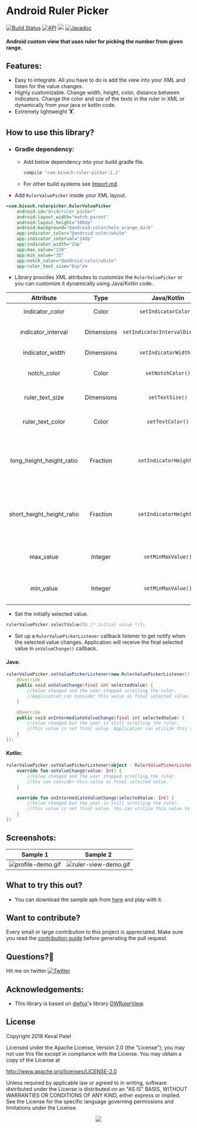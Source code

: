 # Android Ruler Picker

[![Build Status](https://travis-ci.org/bivach/android-ruler-picker.svg?branch=master)](https://travis-ci.org/bivach/android-ruler-picker) [![API](https://img.shields.io/badge/API-14%2B-orange.svg?style=flat)](https://android-arsenal.com/api?level=14)  <a href="https://www.paypal.me/bivach"> <img src="https://img.shields.io/badge/paypal-donate-yellow.svg" /></a> [![Javadoc](https://img.shields.io/badge/JavaDoc-master-brightgreen.svg?style=orange)](http://bivach.com/android-ruler-picker/)

#### Android custom view that uses ruler for picking the number from given range.

## Features:
- Easy to integrate. All you have to do is add the view into your XML and listen for the value changes.
- Highly customizable. Change width, height, color, distance between indicators. Change the color and sze of the texts in the ruler in XML or dynamically from your java or kotlin code.
- Extremely lightweight 🏋.

## How to use this library?
- ### Gradle dependency: 
    - Add below dependency into your build.gradle file.
        ```groovy
        compile 'com.bivach:ruler-picker:1.2'
        ```
    - For other build systems see [Import.md](/.github/IMPORT.md).

- Add `RulerValuePicker` inside your XML layout.
```xml
<com.bivach.rulerpicker.RulerValuePicker
    android:id="@+id/ruler_picker"
    android:layout_width="match_parent"
    android:layout_height="100dp"
    android:background="@android:color/holo_orange_dark"
    app:indicator_color="@android:color/white"
    app:indicator_interval="14dp"
    app:indicator_width="2dp"
    app:max_value="120"
    app:min_value="35"
    app:notch_color="@android:color/white"
    app:ruler_text_size="6sp"/>

```
- Library provides XML attributes to customize the `RulerValuePicker` or you can customize it dynamically using Java/Kotlin code.

|Attribute|Type|Java/Kotlin|Description|
|:---:|:---:|:---:|:---:|
|indicator_color|Color|`setIndicatorColor()`|Change the color of the indicator in the ruler.|
|indicator_interval|Dimensions|`setIndicatorIntervalDistance()`|Change the distance between two indicators in the ruler.|
|indicator_width|Dimensions|`setIndicatorWidth()`|Change the width (thickness) of the indicator.|
|notch_color|Color|`setNotchColor()`|Change the color off the notch at the top of the ruler.|
|ruler_text_size|Dimensions|`setTextSize()`|Change the size of the text that displays the values in the ruler.|
|ruler_text_color|Color|`setTextColor()`|Change the color of the text that displays the values in the ruler.|
|long_height_height_ratio|Fraction|`setIndicatorHeight()`|Change the height of the long indicator. The value is between 0 to 1 where 1 indicates the height of the ruler. This value must be greater than or equal to `long_height_height_ratio`.|
|short_height_height_ratio|Fraction|`setIndicatorHeight()`|Change the height of the short indicator. The value is between 0 to 1 where 1 indicates the height of the ruler. This value must be less than or equal to `short_height_height_ratio`.|
|max_value|Integer|`setMinMaxValue()`|Maximum possible value to display in the ruler. This value must be greater than `min_value`.|
|min_value|Integer|`setMinMaxValue()`|Minimum possible value to display in the ruler. This value must be greater than `max_value`.|

- Set the initially selected value.
```java
rulerValuePicker.selectValue(55 /* Initial value */);
```

- Set up a `RulerValuePickerListener` callback listener to get notify when the selected value changes. Application will receive the final selected value in `onValueChange()` callback.

#### Java:
```java
rulerValuePicker.setValuePickerListener(new RulerValuePickerListener() {
    @Override
    public void onValueChange(final int selectedValue) {
        //Value changed and the user stopped scrolling the ruler.
        //Application can consider this value as final selected value.
    }

    @Override
    public void onIntermediateValueChange(final int selectedValue) {
        //Value changed but the user is still scrolling the ruler.
        //This value is not final value. Application can utilize this value to display the current selected value.
    }
});
```
#### Kotlin:
```kotlin
rulerValuePicker.setValuePickerListener(object : RulerValuePickerListener {
    override fun onValueChange(value: Int) {
        //Value changed and the user stopped scrolling the ruler.
        //You can consider this value as final selected value.
    }

    override fun onIntermediateValueChange(selectedValue: Int) {
        //Value changed but the user is still scrolling the ruler.
        //This value is not final value. You can utilize this value to display the current selected value.
    }
})
```

## Screenshots:

|Sample 1|Sample 2|
|:---:|:---:|
|![profile-demo.gif](/.github/ruler-view-profile-demo-small.gif)|![ruler-view-demo.gif](/.github/ruler-view-demo-small.gif)|


## What to try this out?
- You can download the sample apk from [here](/.github/sample.apk) and play with it.

## Want to contribute?
Every small or large contribution to this project is appreciated. Make sure you read the [contribution guide](/.github/CONTRIBUTING.md) before generating the pull request.

## Questions?🤔
Hit me on twitter [![Twitter](https://img.shields.io/badge/Twitter-@bivach-blue.svg?style=flat)](https://twitter.com/bivach)

## Acknowledgements:
- This library is based on [dwfox](https://github.com/dwfox)'s library [DWRulerView](https://github.com/dwfox/DWRulerView).

## License
Copyright 2018 Keval Patel

Licensed under the Apache License, Version 2.0 (the "License"); you may not use this file except in compliance with the License. You may obtain a copy of the License at

http://www.apache.org/licenses/LICENSE-2.0

Unless required by applicable law or agreed to in writing, software distributed under the License is distributed on an "AS IS" BASIS, WITHOUT WARRANTIES OR CONDITIONS OF ANY KIND, either express or implied. See the License for the specific language governing permissions and limitations under the License.

<div align="center">
<img src="https://cloud.githubusercontent.com/assets/370176/26526332/03bb8ac2-432c-11e7-89aa-da3cd1c0e9cb.png">
</div>
